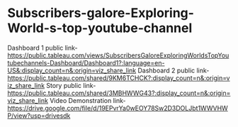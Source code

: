 # Subscribers-galore-Exploring-World-s-top-youtube-channel
Dashboard 1 public link-
       https://public.tableau.com/views/SubscribersGaloreExploringWorldsTopYoutubechannels-Dashboard/Dashboard1?:language=en-US&:display_count=n&:origin=viz_share_link
Dashboard 2 public link-
       https://public.tableau.com/shared/9KM6TCHCK?:display_count=n&:origin=viz_share_link
Story public link-
       https://public.tableau.com/shared/3MBHWWG43?:display_count=n&:origin=viz_share_link
Video Demonstration link-
      https://drive.google.com/file/d/19EPvrYa0wEOY78Sw2D3DOLJbt1WWVHWP/view?usp=drivesdk
